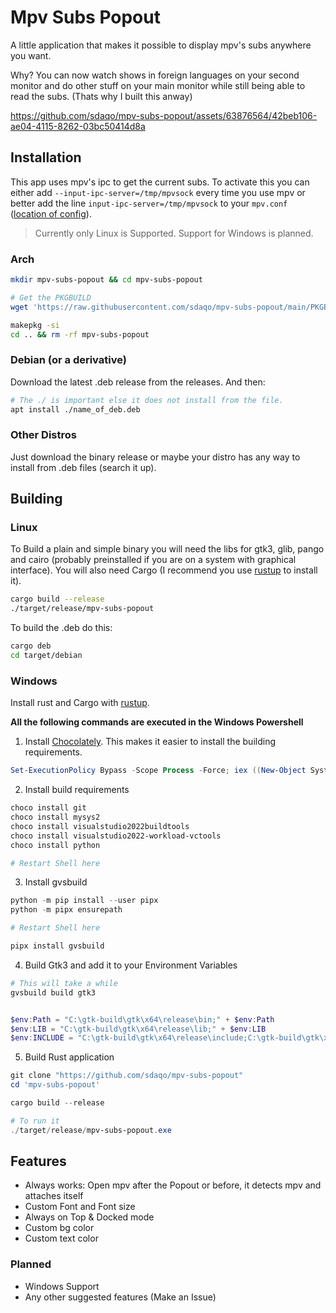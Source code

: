 # Mpv Subs Popout 
A little application that makes it possible to display mpv's subs anywhere you want.

Why? You can now watch shows in foreign languages on your second monitor and do other stuff on your main monitor while still being able to read the subs. (Thats why I built this anway)

https://github.com/sdaqo/mpv-subs-popout/assets/63876564/42beb106-ae04-4115-8262-03bc50414d8a


## Installation
This app uses mpv's ipc to get the current subs. To activate this you can either add `--input-ipc-server=/tmp/mpvsock` every time you use mpv or better add the line `input-ipc-server=/tmp/mpvsock` to your `mpv.conf` ([location of config](https://mpv.io/manual/stable/#files)).

> Currently only Linux is Supported. Support for Windows is planned.

### Arch
```sh
mkdir mpv-subs-popout && cd mpv-subs-popout

# Get the PKGBUILD
wget 'https://raw.githubusercontent.com/sdaqo/mpv-subs-popout/main/PKGBUILD'

makepkg -si
cd .. && rm -rf mpv-subs-popout
```

### Debian (or a derivative)
Download the latest .deb release from the releases. And then:

```sh
# The ./ is important else it does not install from the file.
apt install ./name_of_deb.deb
```

### Other Distros
Just download the binary release or maybe your distro has any way to install from .deb files (search it up).


## Building

### Linux
To Build a plain and simple binary you will need the libs for gtk3, glib, pango and cairo (probably preinstalled if you are on a system with graphical interface). You will also need Cargo (I recommend you use [rustup](https://rustup.rs/) to install it).
```sh
cargo build --release
./target/release/mpv-subs-popout
```
To build the .deb do this:
```sh
cargo deb
cd target/debian
```

### Windows
Install rust and Cargo with [rustup](https://rustup.rs/).

**All the following commands are executed in the Windows Powershell**

1. Install [Chocolately](https://chocolatey.org/). This makes it easier to install the building requirements.
```powershell
Set-ExecutionPolicy Bypass -Scope Process -Force; iex ((New-Object System.Net.WebClient).DownloadString('https://community.chocolatey.org/install.ps1'))
```

2. Install build requirements
```powershell
choco install git
choco install mysys2
choco install visualstudio2022buildtools
choco install visualstudio2022-workload-vctools
choco install python

# Restart Shell here
``` 

3. Install gvsbuild
```powershell
python -m pip install --user pipx
python -m pipx ensurepath

# Restart Shell here

pipx install gvsbuild
```

4. Build Gtk3 and add it to your Environment Variables
```powershell
# This will take a while
gvsbuild build gtk3


$env:Path = "C:\gtk-build\gtk\x64\release\bin;" + $env:Path
$env:LIB = "C:\gtk-build\gtk\x64\release\lib;" + $env:LIB
$env:INCLUDE = "C:\gtk-build\gtk\x64\release\include;C:\gtk-build\gtk\x64\release\include\cairo;C:\gtk-build\gtk\x64\release\include\glib-2.0;C:\gtk-build\gtk\x64\release\include\gobject-introspection-1.0;C:\gtk-build\gtk\x64\release\lib\glib-2.0\include;" + $env:INCLUDE
```

5. Build Rust application
```powershell
git clone "https://github.com/sdaqo/mpv-subs-popout"
cd 'mpv-subs-popout'

cargo build --release

# To run it
./target/release/mpv-subs-popout.exe
```

## Features
- Always works: Open mpv after the Popout or before, it detects mpv and attaches itself
- Custom Font and Font size
- Always on Top & Docked mode
- Custom bg color
- Custom text color

### Planned
- Windows Support
- Any other suggested features (Make an Issue)
